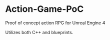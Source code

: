 # Action-Game-PoC
Proof of concept action RPG for Unreal Engine 4

Utilizes both C++ and blueprints.
